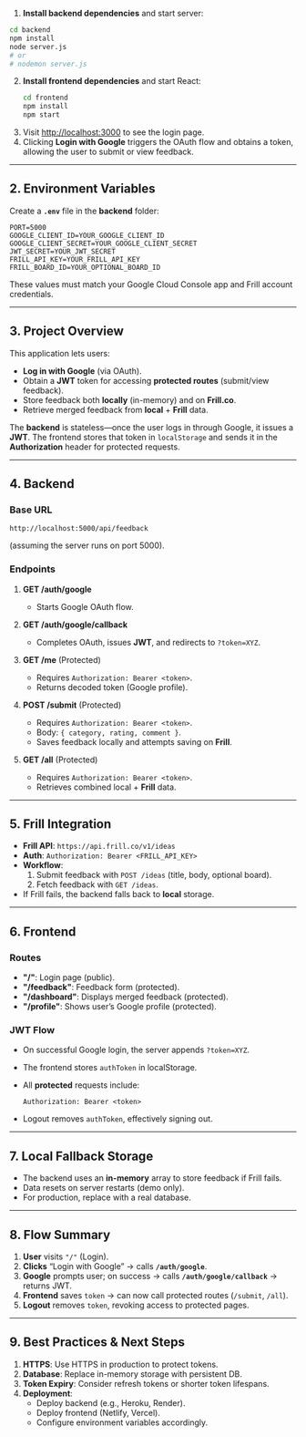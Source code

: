1. **Install backend dependencies** and start server:

```bash
cd backend
npm install
node server.js
# or
# nodemon server.js
```

2. **Install frontend dependencies** and start React:
   ```bash
   cd frontend
   npm install
   npm start
   ```
3. Visit [http://localhost:3000](http://localhost:3000) to see the login page.
4. Clicking **Login with Google** triggers the OAuth flow and obtains a token, allowing the user to submit or view feedback.

---

## 2. Environment Variables

Create a **`.env`** file in the **backend** folder:

```
PORT=5000
GOOGLE_CLIENT_ID=YOUR_GOOGLE_CLIENT_ID
GOOGLE_CLIENT_SECRET=YOUR_GOOGLE_CLIENT_SECRET
JWT_SECRET=YOUR_JWT_SECRET
FRILL_API_KEY=YOUR_FRILL_API_KEY
FRILL_BOARD_ID=YOUR_OPTIONAL_BOARD_ID
```

These values must match your Google Cloud Console app and Frill account credentials.

---

## 3. Project Overview

This application lets users:

- **Log in with Google** (via OAuth).
- Obtain a **JWT** token for accessing **protected routes** (submit/view feedback).
- Store feedback both **locally** (in-memory) and on **Frill.co**.
- Retrieve merged feedback from **local** + **Frill** data.

The **backend** is stateless—once the user logs in through Google, it issues a **JWT**. The frontend stores that token in `localStorage` and sends it in the **Authorization** header for protected requests.

---

## 4. Backend

### Base URL

```
http://localhost:5000/api/feedback
```

(assuming the server runs on port 5000).

### Endpoints

1. **GET /auth/google**

   - Starts Google OAuth flow.

2. **GET /auth/google/callback**

   - Completes OAuth, issues **JWT**, and redirects to `?token=XYZ`.

3. **GET /me** (Protected)

   - Requires `Authorization: Bearer <token>`.
   - Returns decoded token (Google profile).

4. **POST /submit** (Protected)

   - Requires `Authorization: Bearer <token>`.
   - Body: `{ category, rating, comment }`.
   - Saves feedback locally and attempts saving on **Frill**.

5. **GET /all** (Protected)
   - Requires `Authorization: Bearer <token>`.
   - Retrieves combined local + **Frill** data.

---

## 5. Frill Integration

- **Frill API**: `https://api.frill.co/v1/ideas`
- **Auth**: `Authorization: Bearer <FRILL_API_KEY>`
- **Workflow**:
  1. Submit feedback with `POST /ideas` (title, body, optional board).
  2. Fetch feedback with `GET /ideas`.
- If Frill fails, the backend falls back to **local** storage.

---

## 6. Frontend

### Routes

- **"/"**: Login page (public).
- **"/feedback"**: Feedback form (protected).
- **"/dashboard"**: Displays merged feedback (protected).
- **"/profile"**: Shows user’s Google profile (protected).

### JWT Flow

- On successful Google login, the server appends `?token=XYZ`.
- The frontend stores `authToken` in localStorage.
- All **protected** requests include:

  ```
  Authorization: Bearer <token>
  ```

- Logout removes `authToken`, effectively signing out.

---

## 7. Local Fallback Storage

- The backend uses an **in-memory** array to store feedback if Frill fails.
- Data resets on server restarts (demo only).
- For production, replace with a real database.

---

## 8. Flow Summary

1. **User** visits `"/"` (Login).
2. **Clicks** “Login with Google” → calls **`/auth/google`**.
3. **Google** prompts user; on success → calls **`/auth/google/callback`** → returns JWT.
4. **Frontend** saves `token` → can now call protected routes (`/submit`, `/all`).
5. **Logout** removes `token`, revoking access to protected pages.

---

## 9. Best Practices & Next Steps

1. **HTTPS**: Use HTTPS in production to protect tokens.
2. **Database**: Replace in-memory storage with persistent DB.
3. **Token Expiry**: Consider refresh tokens or shorter token lifespans.
4. **Deployment**:
   - Deploy backend (e.g., Heroku, Render).
   - Deploy frontend (Netlify, Vercel).
   - Configure environment variables accordingly.
